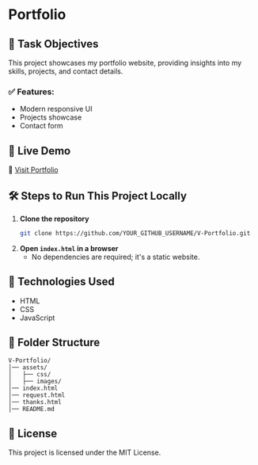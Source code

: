 # Portfolio

## 🌟 Task Objectives
This project showcases my portfolio website, providing insights into my skills, projects, and contact details.

### ✅ Features:
- Modern responsive UI
- Projects showcase
- Contact form

## 🚀 Live Demo
🔗 [Visit Portfolio](https://varalakshmi-sde.netlify.app/)

## 🛠 Steps to Run This Project Locally
1. **Clone the repository**
   ```sh
   git clone https://github.com/YOUR_GITHUB_USERNAME/V-Portfolio.git
   ```
2. **Open `index.html` in a browser**
   - No dependencies are required; it's a static website.

## 🐝 Technologies Used
- HTML
- CSS
- JavaScript

## 📂 Folder Structure
```
V-Portfolio/
│── assets/
│   ├── css/
│   ├── images/
│── index.html
│── request.html
│── thanks.html
│── README.md
```

## 📄 License
This project is licensed under the MIT License.

